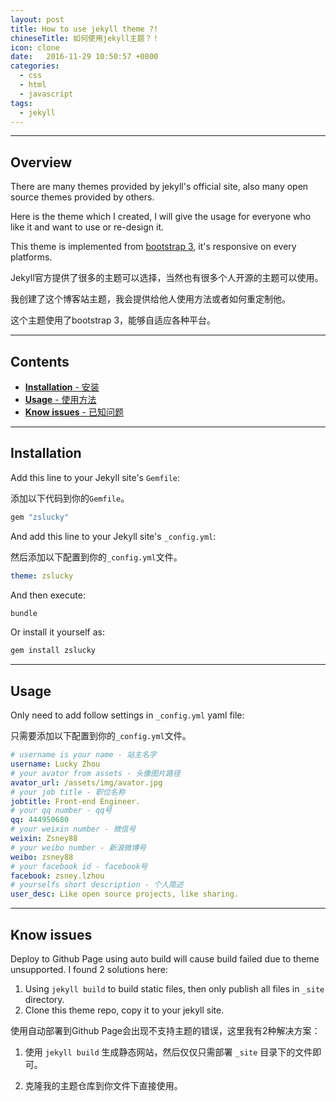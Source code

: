 ```yaml
---
layout: post
title: How to use jekyll theme ?!
chineseTitle: 如何使用jekyll主题？！
icon: clone
date:   2016-11-29 10:50:57 +0800
categories:
  - css
  - html
  - javascript
tags:
  - jekyll
---
```


---

## Overview

There are many themes provided by jekyll's official site, also many open source themes provided by others.

Here is the theme which I created, I will give the usage for everyone who like it and want to use or re-design it.

This theme is implemented from [bootstrap 3](http://getbootstrap.com/), it's responsive on every platforms.

Jekyll官方提供了很多的主题可以选择，当然也有很多个人开源的主题可以使用。

我创建了这个博客站主题，我会提供给他人使用方法或者如何重定制他。

这个主题使用了bootstrap 3，能够自适应各种平台。

---

## Contents

- [**Installation** - 安装](#installation)
- [**Usage** - 使用方法](#usage)
- [**Know issues** - 已知问题](#know-issues)

---

## Installation

Add this line to your Jekyll site's `Gemfile`:

添加以下代码到你的`Gemfile`。

```ruby
gem "zslucky"
```

And add this line to your Jekyll site's `_config.yml`:

然后添加以下配置到你的`_config.yml`文件。

```yaml
theme: zslucky
```

And then execute:

```bash
bundle
```

Or install it yourself as:

```bash
gem install zslucky
```

---

## Usage


Only need to add follow settings in `_config.yml` yaml file:

只需要添加以下配置到你的`_config.yml`文件。

```yaml
# username is your name - 站主名字
username: Lucky Zhou
# your avator from assets - 头像图片路径
avator_url: /assets/img/avator.jpg
# your job title - 职位名称
jobtitle: Front-end Engineer.
# your qq number - qq号
qq: 444950680
# your weixin number - 微信号
weixin: Zsney88
# your weibo number - 新浪微博号
weibo: zsney88
# your facebook id - facebook号
facebook: zsney.lzhou
# yourselfs short description - 个人简述
user_desc: Like open source projects, like sharing.
```

---

## Know issues


Deploy to Github Page using auto build will cause build failed due to theme unsupported. I found 2 solutions here:

1. Using `jekyll build` to build static files, then only publish all files in `_site` directory.
2. Clone this theme repo, copy it to your jekyll site.

使用自动部署到Github Page会出现不支持主题的错误，这里我有2种解决方案：

1. 使用 `jekyll build` 生成静态网站，然后仅仅只需部署 `_site` 目录下的文件即可。

2. 克隆我的主题仓库到你文件下直接使用。
